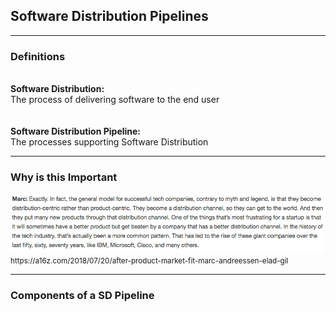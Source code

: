 <!-- .slide: data-background="img/background-lightgreen-orig.jpg" -->

## Software Distribution Pipelines

---
<!-- .slide: data-background="img/background-lightgreen-orig.jpg" -->

### Definitions

<div class="fragment">
  <br/>
  <b>Software Distribution:</b><br/>
  The process of delivering software to the end user
</div>

<div class="fragment">
  <br/><br/>
  <b>Software Distribution Pipeline:</b><br/>
  The processes supporting Software Distribution
</div>

---
<!-- .slide: data-background="img/background-lightgreen-orig.jpg" -->

### Why is this Important

<div class="fragment">
  <img src="./img/andreessen-quote.png" style="background-color:white"/>
  <small>https://a16z.com/2018/07/20/after-product-market-fit-marc-andreessen-elad-gil</small>
</div>

---
<!-- .slide: data-background="img/background-lightgreen-orig.jpg" -->

### Components of a SD Pipeline



